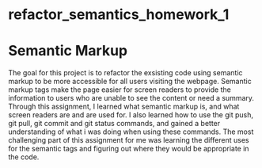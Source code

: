 # refactor_semantics_homework_1
# Semantic Markup
The goal for this project is to refactor the exsisting code using semantic markup to be more accessible for all users visiting the webpage.
Semantic markup tags make the page easier for screen readers to provide the information to users who are unable to see the content or need a summary.
Through this assignment, I learned what semantic markup is, and what screen readers are and are used for. 
I also learned how to use the git push, git pull, git commit and git status commands, and gained a better understanding of what i was doing when using these commands.
The most challenging part of this assignment for me was learning the different uses for the semantic tags and figuring out where they would be appropriate in the code.



